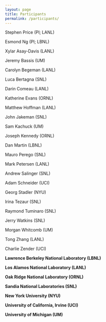 ```yaml
---
layout: page
title: Participants
permalink: /participants/
---
```



Stephen Price (PI; LANL)

Esmond Ng (PI; LBNL)

Xylar Asay-Davis (LANL)

Jeremy Bassis (UM)

Carolyn Begeman (LANL)

Luca Bertagna (SNL)

Darin Comeau (LANL)

Katherine Evans (ORNL)

Matthew Hoffman (LANL)

John Jakeman (SNL)

Sam Kachuck (UM)

Joseph Kennedy (ORNL)

Dan Martin (LBNL)

Mauro Perego (SNL)

Mark Petersen (LANL)

Andrew Salinger (SNL)

Adam Schneider (UCI)

Georg Stadler (NYU)

Irina Tezaur (SNL)

Raymond Tuminaro (SNL)

Jerry Watkins (SNL)

Morgan Whitcomb (UM)

Tong Zhang (LANL)

Charlie Zender (UCI)

**Lawrence Berkeley National Laboratory (LBNL)**

**Los Alamos National Laboratory (LANL)**

**Oak Ridge National Laboratory (ORNL)**

**Sandia National Laboratories (SNL)**

**New York University (NYU)**

**University of California, Irvine (UCI)**

**University of Michigan (UM)**





